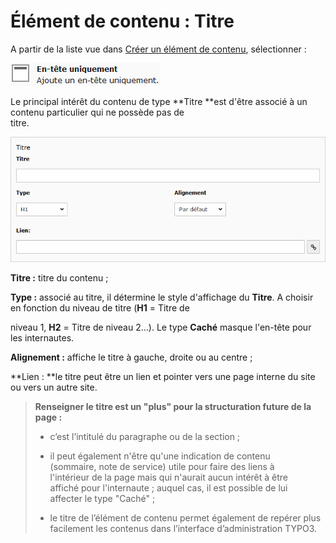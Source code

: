 # Élément de contenu : Titre

A partir de la liste vue dans [Créer un élément de contenu](/types-de-contenu/creer-un-element-de-contenu.md), sélectionner :

![](/assets/add_content_titre.png)

Le principal intérêt du contenu de type **Titre **est d'être associé à un contenu particulier qui ne possède pas de  
 titre.

![](/assets/add_content_titre2.png)

**Titre :** titre du contenu ;

**Type :** associé au titre, il détermine le style d'affichage du **Titre**. A choisir en fonction du niveau de titre \(**H1** = Titre de

niveau 1, **H2** = Titre de niveau 2...\). Le type **Caché** masque l'en-tête pour les internautes.

**Alignement :** affiche le titre à gauche, droite ou au centre ;

**Lien : **le titre peut être un lien et pointer vers une page interne du site ou vers un autre site.

> **Renseigner le titre est un "plus" pour la structuration future de la page :**
>
> * c’est l’intitulé du paragraphe ou de la section ;
>
> * il peut également n'être qu'une indication de contenu  
>    \(sommaire, note de service\) utile pour faire des liens à  
>    l'intérieur de la page mais qui n'aurait aucun intérêt à être  
>    affiché pour l'internaute ; auquel cas, il est possible de lui  
>    affecter le type "Caché" ;
>
> * le titre de l’élément de contenu permet également de repérer plus facilement les contenus dans l’interface d’administration TYPO3.




